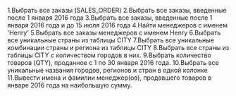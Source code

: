 1.Выбрать все заказы (SALES_ORDER)
2.Выбрать все заказы, введенные после 1 января 2016 года
3.Выбрать все заказы, введенные после 1 января 2016 года и до 15 июля 2016 года
4.Найти менеджеров с именем 'Henry'
5.Выбрать все заказы менеджеров с именем Henry
6.Выбрать все уникальные страны из таблицы CITY
7.Выбрать все уникальные комбинации страны и региона из таблицы CITY
8.Выбрать все страны из таблицы CITY с количеством городов в них.
9.Выбрать количество товаров (QTY), проданное с 1 по 30 января 2016 года.
10.Выбрать все уникальные названия городов, регионов и стран в одной колонке
11.Вывести имена и фамилии менеджер(ов), продавшего товаров в январе 2016 года на наибольшую сумму.
